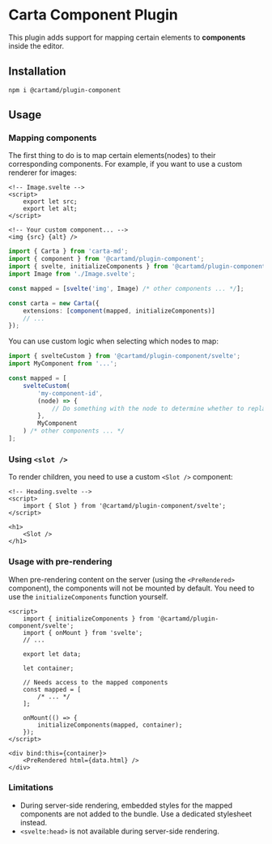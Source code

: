 # Carta Component Plugin

This plugin adds support for mapping certain elements to **components** inside the editor.

## Installation

```
npm i @cartamd/plugin-component
```

## Usage

### Mapping components

The first thing to do is to map certain elements(nodes) to their corresponding components.
For example, if you want to use a custom renderer for images:

```svelte
<!-- Image.svelte -->
<script>
	export let src;
	export let alt;
</script>

<!-- Your custom component... -->
<img {src} {alt} />
```

```ts
import { Carta } from 'carta-md';
import { component } from '@cartamd/plugin-component';
import { svelte, initializeComponents } from '@cartamd/plugin-component/svelte';
import Image from './Image.svelte';

const mapped = [svelte('img', Image) /* other components ... */];

const carta = new Carta({
	extensions: [component(mapped, initializeComponents)]
	// ...
});
```

You can use custom logic when selecting which nodes to map:

```ts
import { svelteCustom } from '@cartamd/plugin-component/svelte';
import MyComponent from '...';

const mapped = [
	svelteCustom(
		'my-component-id',
		(node) => {
			// Do something with the node to determine whether to replace it
		},
		MyComponent
	) /* other components ... */
];
```

### Using `<slot />`

To render children, you need to use a custom `<Slot />` component:

```svelte
<!-- Heading.svelte -->
<script>
	import { Slot } from '@cartamd/plugin-component/svelte';
</script>

<h1>
	<Slot />
</h1>
```

### Usage with pre-rendering

When pre-rendering content on the server (using the `<PreRendered>` component), the components will not be mounted by default. You need to use the `initializeComponents` function yourself.

```svelte
<script>
	import { initializeComponents } from '@cartamd/plugin-component/svelte';
	import { onMount } from 'svelte';
	// ...

	export let data;

	let container;

	// Needs access to the mapped components
	const mapped = [
		/* ... */
	];

	onMount(() => {
		initializeComponents(mapped, container);
	});
</script>

<div bind:this={container}>
	<PreRendered html={data.html} />
</div>
```

### Limitations

- During server-side rendering, embedded styles for the mapped components are not added to the bundle. Use a dedicated stylesheet instead.
- `<svelte:head>` is not available during server-side rendering.
